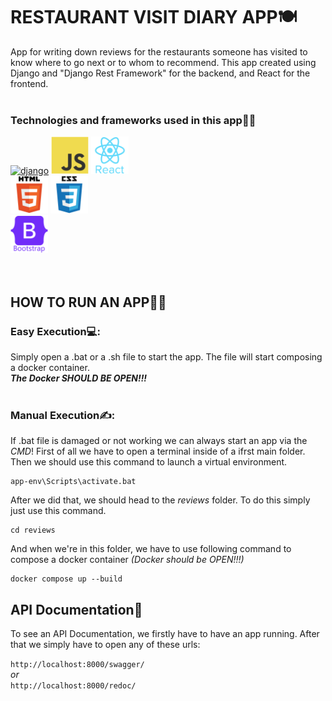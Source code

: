 # RESTAURANT VISIT DIARY APP🍽
App for writing down reviews for the restaurants someone has visited to know where to go next or to whom to recommend. This app created using Django and "Django Rest Framework" for the backend, and React for the frontend.
<br />
<br />
### Technologies and frameworks used in this app👨‍💻
<a href="https://www.djangoproject.com/" target="_blank" rel="noreferrer"> <img src="https://cdn.worldvectorlogo.com/logos/django.svg" alt="django" width="60" height="60"/></a> <a href="https://developer.mozilla.org/en-US/docs/Web/JavaScript" target="_blank" rel="noreferrer"> <img src="https://raw.githubusercontent.com/devicons/devicon/master/icons/javascript/javascript-original.svg" alt="javascript" width="60" height="60"/></a> <a href="https://reactjs.org/" target="_blank" rel="noreferrer"> <img src="https://raw.githubusercontent.com/devicons/devicon/master/icons/react/react-original-wordmark.svg" alt="react" width="60" height="60"/> </a> <br />
<a href="https://www.w3.org/html/" target="_blank" rel="noreferrer"> <img src="https://raw.githubusercontent.com/devicons/devicon/master/icons/html5/html5-original-wordmark.svg" alt="html5" width="60" height="60"/></a> <a href="https://www.w3schools.com/css/" target="_blank" rel="noreferrer"> <img src="https://raw.githubusercontent.com/devicons/devicon/master/icons/css3/css3-original-wordmark.svg" alt="css3" width="60" height="60"/></a><br />
<a href="https://getbootstrap.com" target="_blank" rel="noreferrer"> <img src="https://raw.githubusercontent.com/devicons/devicon/master/icons/bootstrap/bootstrap-plain-wordmark.svg" alt="bootstrap" width="60" height="60"/> </a>
<br />
<br />
<br />
## HOW TO RUN AN APP🏃‍♂️
### Easy Execution💻:
Simply open a .bat or a .sh file to start the app. The file will start composing a docker container.<br />
**_The Docker SHOULD BE OPEN!!!_**
<br />
<br />
### Manual Execution✍:
If .bat file is damaged or not working we can always start an app via the *CMD*! First of all we have to open a terminal inside of a ifrst main folder. Then we should use this command to launch a virtual environment.

```
app-env\Scripts\activate.bat
```

After we did that, we should head to the _reviews_ folder. To do this simply just use this command.

```
cd reviews
```

And when we're in this folder, we have to use following command to compose a docker container *(Docker should be OPEN!!!)*

```
docker compose up --build
```

## API Documentation📃
To see an API Documentation, we firstly have to have an app running. After that we simply have to open any of these urls:

`http://localhost:8000/swagger/`<br />
*or*<br />
`http://localhost:8000/redoc/`
